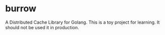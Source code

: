 # burrow
A Distributed Cache Library for Golang.
This is a toy project for learning. It should not be used it in production.
